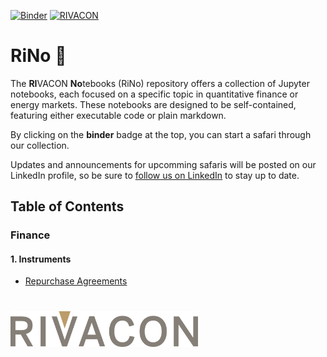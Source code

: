 [![Binder](https://mybinder.org/badge_logo.svg)](https://mybinder.org/v2/gh/RIVACON/RiNo/main)
[![RIVACON](https://img.shields.io/badge/powered%20by-RIVACON-B99D6D.svg)](https://www.rivacon.com/en/)
# RiNo :rhinoceros:
The **RI**VACON **No**tebooks (RiNo) repository offers a collection of Jupyter notebooks, each focused on a specific topic in quantitative finance or energy markets. These notebooks are designed to be self-contained, featuring either executable code or plain markdown.

By clicking on the **binder** badge at the top, you can start a safari through our collection. 

Updates and announcements for upcomming safaris will be posted on our LinkedIn profile, so be sure to [follow us on LinkedIn](https://de.linkedin.com/company/rivacon-gmbh) to stay up to date.

## Table of Contents
### Finance
#### 1. Instruments
* [Repurchase Agreements](notebooks/instruments/repurchase_agreement.ipynb)


#
[<img src="images/logo.png" width='300px'>](https://www.rivacon.com/en/)
